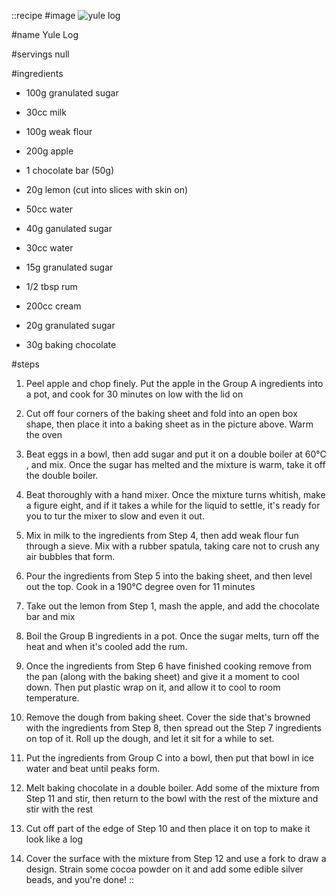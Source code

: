 ::recipe
#image
![yule log](/img/vol7/yule_log.jpg)

#name
Yule Log

#servings
null

#ingredients
- 100g granulated sugar
- 30cc milk
- 100g weak flour

- 200g apple
- 1 chocolate bar (50g)

- 20g lemon (cut into slices with skin on)
- 50cc water
- 40g ganulated sugar

- 30cc water
- 15g granulated sugar
- 1/2 tbsp rum

- 200cc cream
- 20g granulated sugar
- 30g baking chocolate
         
#steps
1. Peel apple and chop finely. Put the apple in the Group A ingredients into a pot, and cook for 30 minutes on low with the lid on

2. Cut off four corners of the baking sheet and fold into an open box shape, then place it into a baking sheet as in the picture above. Warm the oven

3. Beat eggs in a bowl, then add sugar and put it on a double boiler at 60°C , and mix. Once the sugar has melted and the mixture is warm, take it off the double boiler.

4. Beat thoroughly with a hand mixer. Once the mixture turns whitish, make a figure eight, and if it takes a while for the liquid to settle, it's ready for you to tur the mixer to slow and even it out.

5. Mix in milk to the ingredients from Step 4, then add weak flour fun through a sieve. Mix with a rubber spatula, taking care not to crush any air bubbles that form.

6. Pour the ingredients from Step 5 into the baking sheet, and then level out the top. Cook in a 190°C degree oven for 11 minutes

7. Take out the lemon from Step 1, mash the apple, and add the chocolate bar and mix

8. Boil the Group B ingredients in a pot. Once the sugar melts, turn off the heat and when it's cooled add the rum.

9. Once the ingredients from Step 6 have finished cooking remove from the pan (along with the baking sheet) and give it a moment to cool down. Then put plastic wrap on it, and allow it to cool to room temperature.

10. Remove the dough from baking sheet. Cover the side that's browned with the ingredients from Step 8, then spread out the Step 7 ingredients on top of it. Roll up the dough, and let it sit for a while to set.

11. Put the ingredients from Group C into a bowl, then put that bowl in ice water and beat until peaks form.

12. Melt baking chocolate in a double boiler. Add some of the mixture from Step 11 and stir, then return to the bowl with the rest of the mixture and stir with the rest

13. Cut off part of the edge of Step 10 and then place it on top to make it look like a log

14. Cover the surface with the mixture from Step 12 and use a fork to draw a design. Strain some cocoa powder on it and add some edible silver beads, and you're done!
::